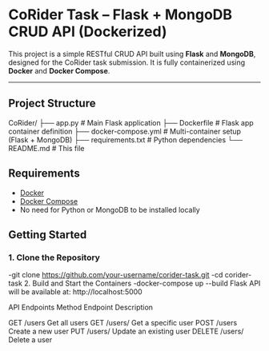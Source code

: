# CoRider Task – Flask + MongoDB CRUD API (Dockerized)

This project is a simple RESTful CRUD API built using **Flask** and **MongoDB**, designed for the CoRider task submission. It is fully containerized using **Docker** and **Docker Compose**.

---

## Project Structure

CoRider/
├── app.py # Main Flask application
├── Dockerfile # Flask app container definition
├── docker-compose.yml # Multi-container setup (Flask + MongoDB)
├── requirements.txt # Python dependencies
└── README.md # This file

## Requirements

- [Docker](https://www.docker.com/products/docker-desktop)
- [Docker Compose](https://docs.docker.com/compose/)
- No need for Python or MongoDB to be installed locally

## Getting Started

### 1. Clone the Repository

-git clone https://github.com/your-username/corider-task.git
-cd corider-task 2. Build and Start the Containers
-docker-compose up --build
 Flask API will be available at: http://localhost:5000

 API Endpoints
Method Endpoint Description

GET /users Get all users
GET /users/<id> Get a specific user
POST /users Create a new user
PUT /users/<id> Update an existing user
DELETE /users/<id> Delete a user

